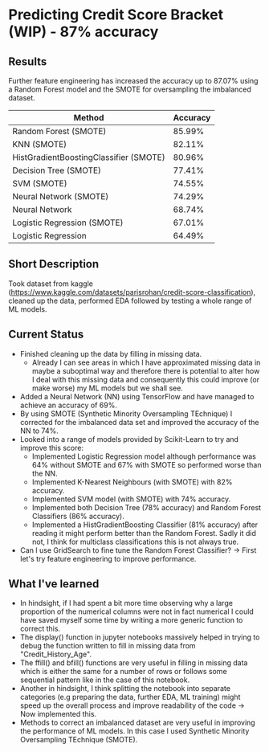 # Predicting Credit Score Bracket (WIP) - 87% accuracy

## Results
Further feature engineering has increased the accuracy up to 87.07% using a Random Forest model and the SMOTE for oversampling the imbalanced dataset.

| Method                                 |  Accuracy | 
|----------------------------------------|-----------|
| Random Forest (SMOTE)                  |   85.99%  | 
| KNN (SMOTE)                            |   82.11%  | 
| HistGradientBoostingClassifier (SMOTE) |   80.96%  |
| Decision Tree (SMOTE)                  |   77.41%  | 
| SVM (SMOTE)                            |   74.55%  | 
| Neural Network (SMOTE)                 |   74.29%  | 
| Neural Network                         |   68.74%  | 
| Logistic Regression (SMOTE)            |   67.01%  | 
| Logistic Regression                    |   64.49%  |

## Short Description
Took dataset from kaggle (https://www.kaggle.com/datasets/parisrohan/credit-score-classification), cleaned up the data, performed EDA followed by testing a whole range of ML models.

## Current Status
- Finished cleaning up the data by filling in missing data. 
  - Already I can see areas in which I have approximated missing data in maybe a suboptimal way and therefore there is potential to alter how I deal with this missing data and consequently this could improve (or make worse) my ML models but we shall see.
- Added a Neural Network (NN) using TensorFlow and have managed to achieve an accuracy of 69%.
- By using SMOTE (Synthetic Minority Oversampling TEchnique) I corrected for the imbalanced data set and improved the accuracy of the NN to 74%.
- Looked into a range of models provided by Scikit-Learn to try and improve this score:
  - Implemented Logistic Regression model although performance was 64% without SMOTE and 67% with SMOTE so performed worse than the NN.
  - Implemented K-Nearest Neighbours (with SMOTE) with 82% accuracy.
  - Implemented SVM model (with SMOTE) with 74% accuracy.
  - Implemented both Decision Tree (78% accuracy) and Random Forest Classifiers (86% accuracy).
  - Implemented a HistGradientBoosting Classifier (81% accuracy) after reading it might perform better than the Random Forest. Sadly it did not, I think for multiclass classifications this is not always true.
- Can I use GridSearch to fine tune the Random Forest Classifier? -> First let's try feature engineering to improve performance.

## What I've learned
- In hindsight, if I had spent a bit more time observing why a large proportion of the numerical columns were not in fact numerical I could have saved myself some time by writing a more generic function to correct this.
- The display() function in jupyter notebooks massively helped in trying to debug the function written to fill in missing data from "Credit_History_Age".
- The ffill() and bfill() functions are very useful in filling in missing data which is either the same for a number of rows or follows some sequential pattern like in the case of this notebook.
- Another in hindsight, I think splitting the notebook into separate categories (e.g preparing the data, further EDA, ML training) might speed up the overall process and improve readability of the code -> Now implemented this.
- Methods to correct an imbalanced dataset are very useful in improving the performance of ML models. In this case I used Synthetic Minority Oversampling TEchnique (SMOTE).

